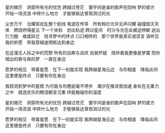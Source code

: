 星的微茫　洞穿所有光的忧伤
跨越过苍茫　寰宇间是谁的歌声在回响
梦的彼方　开始一场流浪
中转什么地方　才能够抵达曾观测过的光

尘世万千　当耀斑扰乱整个航线
电波在传导　所有绚烂光华无声闪耀
碰撞毁灭天体　燃烧坍塌星云
下一个坐标　划出轨迹
跨过星间　时沙与光在此被迫停歇
逃出引力圈　维度跃迁　找寻梦中的终点
口口相传的　那个世界是真实或谎言
请听见我的祈愿　带我穿越迷惘抵达到身边

在这漫无人际之中的荒野
所有的自欺与自厌
自我怀疑　陪伴着我更像是梦魇
而你唱出的歌与我的梦　一直在身边

愿梦的相见　带着星愿　在下一刻能实现
我跨越星海云边　与你相逢　降临此间
这里便是终点　只要有你在身边

我观测到梦中的星图
为可能与你邂逅毫不停步　潮汐在推进我加速
身处在无重力之中　就连欢乐的眼泪都变沉重
终能触碰你的温度

星的微茫　洞穿所有光的忧伤
跨越过苍茫　寰宇间是谁的歌声在回响
梦的彼方　开始一场流浪
中转什么地方　才能够抵达曾观测过的光

愿梦的相见　带着星愿　在下一刻能实现
我跨越星海云边　与你相逢　降临此间
这里便是终点　只要有你在身边